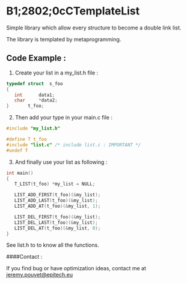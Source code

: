 B1;2802;0cCTemplateList
=============

Simple library which allow every structure to become a double link list.

The library is templated by metaprogramming.

Code Example :
--------------

1. Create your list in a my_list.h file :

```c
typedef struct	s_foo
{
   int		data1;
   char		*data2;
}		t_foo;
```
2. Then add your type in your main.c file :
```c
#include "my_list.h"

#define T t_foo
#include "list.c" /* include list.c : IMPORTANT */
#undef T
```
3. And finally use your list as following :
```c
int	main()
{
   T_LIST(t_foo) *my_list = NULL;

   LIST_ADD_FIRST(t_foo)(&my_list);
   LIST_ADD_LAST(t_foo)(&my_list);
   LIST_ADD_AT(t_foo)(&my_list, 1);

   LIST_DEL_FIRST(t_foo)(&my_list);
   LIST_DEL_LAST(t_foo)(&my_list);
   LIST_DEL_AT(t_foo)(&my_list, 0);
}
```
See list.h to to know all the functions.

####Contact :

If you find bug or have optimization ideas, contact me at jeremy.pouyet@epitech.eu
